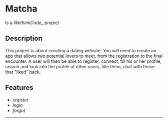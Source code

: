 # Matcha
Is a _WethinkCode__ project

## Description
This project is about creating a dating website.
You will need to create an app that allows two potential lovers to meet, from the registration to the final encounter.
A user will then be able to register, connect, fill his or her profile, search and look into the profile of other users, like them, chat with those that "liked" back.

## Features
<p>
  <ul>
    <li><em>register</em></li>
    <li><em>login</em></li>
    <li><em>forgot</em></li>
  </ul>
  
</p>
<hr />
